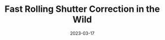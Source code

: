 ---
title: "Fast Rolling Shutter Correction in the Wild"
collection: publications
permalink: /publication/2023-drsc
date: 2023-03-17
venue: "TPAMI"
authors: " <b>Delin Qu$^*$</b>, <b>Bangyan Liao$^{*}$</b>, Huiqing Zhang, Omar Ait-Aider, Yizhen Lao$^{†}$"
url: 
project: https://delinqu.github.io/NW-RSBA/
bibtex: files/2023_drsc.txt
arxiv: https://arxiv.org/pdf/2209.08503.pdf
openpdf: https://arxiv.org/pdf/2209.08503.pdf
supp: 
teaser: images/2023_drsc.png
videoresults: 
videotalk: 
poster: 
code: https://github.com/DelinQu/NW-RSBA
---